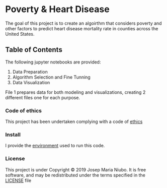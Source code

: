# Poverty & Heart Disease
The goal of this project is to create an algoirthm that considers poverty and other factors to predict heart disease mortality rate in counties across the United States. 

## Table of Contents 
The following jupyter notebooks are provided:
1. Data Preparation
2. Algorithm Selection and Fine Tunning
3. Data Visualization

File 1 prepares data for both modeling and visualizations, creating 2 different files one for each purpose.

### Code of ethics

This project has been undertaken complying with a code of [ethics](https://github.com/titoniubo/poverty_and_heart_disease/blob/master/Code%20of%20ethics.txt) 

### Install
I provide the [environment](https://github.com/titoniubo/poverty_and_heart_disease/blob/master/povheartdisease.yml) used to run this code.

### License
This project is under Copyright © 2019 Josep Maria Niubo. It is free software, and may be redistributed under the terms specified in the [LICENSE](https://github.com/titoniubo/poverty_and_heart_disease/blob/master/License.txt) file


